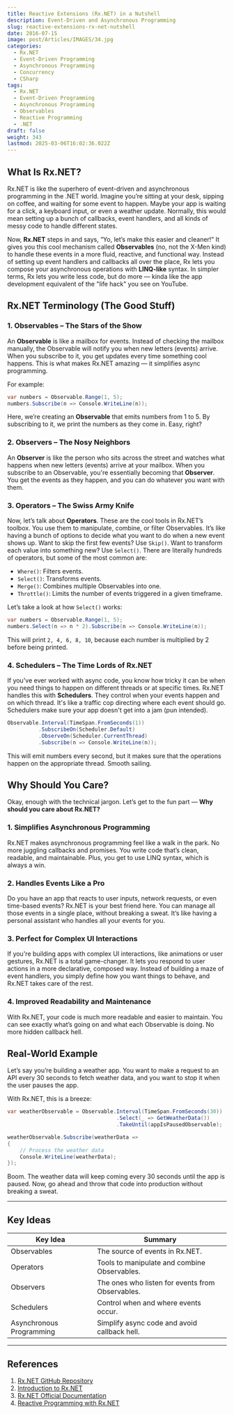 ```yaml
---
title: Reactive Extensions (Rx.NET) in a Nutshell
description: Event-Driven and Asynchronous Programming
slug: reactive-extensions-rx-net-nutshell
date: 2016-07-15
image: post/Articles/IMAGES/34.jpg
categories:
  - Rx.NET
  - Event-Driven Programming
  - Asynchronous Programming
  - Concurrency
  - CSharp
tags:
  - Rx.NET
  - Event-Driven Programming
  - Asynchronous Programming
  - Observables
  - Reactive Programming
  - .NET
draft: false
weight: 343
lastmod: 2025-03-06T16:02:36.022Z
---
```

<!-- # Reactive Extensions (Rx.NET) for Event-Driven and Asynchronous Programming in a Nutshell

Alright, let’s dive into the magical world of **Reactive Extensions (Rx.NET)**. You may have heard of **Rx**, and if you're wondering what the heck it is, don’t worry, you're not alone! We're going to break it down for you in the most chill, casual way possible. -->

## What Is Rx.NET?

Rx.NET is like the superhero of event-driven and asynchronous programming in the .NET world. Imagine you’re sitting at your desk, sipping on coffee, and waiting for some event to happen. Maybe your app is waiting for a click, a keyboard input, or even a weather update. Normally, this would mean setting up a bunch of callbacks, event handlers, and all kinds of messy code to handle different states.

Now, **Rx.NET** steps in and says, “Yo, let’s make this easier and cleaner!” It gives you this cool mechanism called **Observables** (no, not the X-Men kind) to handle these events in a more fluid, reactive, and functional way. Instead of setting up event handlers and callbacks all over the place, Rx lets you compose your asynchronous operations with **LINQ-like** syntax. In simpler terms, Rx lets you write less code, but do more — kinda like the app development equivalent of the "life hack" you see on YouTube.

## Rx.NET Terminology (The Good Stuff)

### 1. **Observables** – The Stars of the Show

An **Observable** is like a mailbox for events. Instead of checking the mailbox manually, the Observable will notify you when new letters (events) arrive. When you subscribe to it, you get updates every time something cool happens. This is what makes Rx.NET amazing — it simplifies async programming.

For example:

```csharp
var numbers = Observable.Range(1, 5);
numbers.Subscribe(n => Console.WriteLine(n));
```

Here, we’re creating an **Observable** that emits numbers from 1 to 5. By subscribing to it, we print the numbers as they come in. Easy, right?

### 2. **Observers** – The Nosy Neighbors

An **Observer** is like the person who sits across the street and watches what happens when new letters (events) arrive at your mailbox. When you subscribe to an Observable, you're essentially becoming that **Observer**. You get the events as they happen, and you can do whatever you want with them.

### 3. **Operators** – The Swiss Army Knife

Now, let’s talk about **Operators**. These are the cool tools in Rx.NET’s toolbox. You use them to manipulate, combine, or filter Observables. It’s like having a bunch of options to decide what you want to do when a new event shows up. Want to skip the first few events? Use `Skip()`. Want to transform each value into something new? Use `Select()`. There are literally hundreds of operators, but some of the most common are:

* `Where()`: Filters events.
* `Select()`: Transforms events.
* `Merge()`: Combines multiple Observables into one.
* `Throttle()`: Limits the number of events triggered in a given timeframe.

Let’s take a look at how `Select()` works:

```csharp
var numbers = Observable.Range(1, 5);
numbers.Select(n => n * 2).Subscribe(n => Console.WriteLine(n));
```

This will print `2, 4, 6, 8, 10`, because each number is multiplied by 2 before being printed.

### 4. **Schedulers** – The Time Lords of Rx.NET

If you've ever worked with async code, you know how tricky it can be when you need things to happen on different threads or at specific times. Rx.NET handles this with **Schedulers**. They control when your events happen and on which thread. It's like a traffic cop directing where each event should go. Schedulers make sure your app doesn't get into a jam (pun intended).

```csharp
Observable.Interval(TimeSpan.FromSeconds(1))
          .SubscribeOn(Scheduler.Default)
          .ObserveOn(Scheduler.CurrentThread)
          .Subscribe(n => Console.WriteLine(n));
```

This will emit numbers every second, but it makes sure that the operations happen on the appropriate thread. Smooth sailing.

## Why Should You Care?

Okay, enough with the technical jargon. Let’s get to the fun part — **Why should you care about Rx.NET?**

### 1. **Simplifies Asynchronous Programming**

Rx.NET makes asynchronous programming feel like a walk in the park. No more juggling callbacks and promises. You write code that’s clean, readable, and maintainable. Plus, you get to use LINQ syntax, which is always a win.

### 2. **Handles Events Like a Pro**

Do you have an app that reacts to user inputs, network requests, or even time-based events? Rx.NET is your best friend here. You can manage all those events in a single place, without breaking a sweat. It’s like having a personal assistant who handles all your events for you.

### 3. **Perfect for Complex UI Interactions**

If you're building apps with complex UI interactions, like animations or user gestures, Rx.NET is a total game-changer. It lets you respond to user actions in a more declarative, composed way. Instead of building a maze of event handlers, you simply define how you want things to behave, and Rx.NET takes care of the rest.

### 4. **Improved Readability and Maintenance**

With Rx.NET, your code is much more readable and easier to maintain. You can see exactly what’s going on and what each Observable is doing. No more hidden callback hell.

## Real-World Example

Let’s say you’re building a weather app. You want to make a request to an API every 30 seconds to fetch weather data, and you want to stop it when the user pauses the app.

With Rx.NET, this is a breeze:

```csharp
var weatherObservable = Observable.Interval(TimeSpan.FromSeconds(30))
                                   .Select(_ => GetWeatherData())
                                   .TakeUntil(appIsPausedObservable);

weatherObservable.Subscribe(weatherData =>
{
    // Process the weather data
    Console.WriteLine(weatherData);
});
```

Boom. The weather data will keep coming every 30 seconds until the app is paused. Now, go ahead and throw that code into production without breaking a sweat.

<!-- ## Wrapping It Up

So, there you have it — **Rx.NET** in a nutshell. It’s an incredibly powerful tool for event-driven and asynchronous programming, and once you get the hang of it, you’ll wonder how you ever lived without it. It simplifies complex event handling, reduces boilerplate code, and makes your codebase cleaner and easier to maintain. Plus, it's fun to use!

If you’re working on a .NET app that needs to deal with a bunch of events or async operations, give Rx.NET a shot. You’ll be writing smarter code in no time. -->

***

## Key Ideas

| Key Idea                 | Summary                                          |
| ------------------------ | ------------------------------------------------ |
| Observables              | The source of events in Rx.NET.                  |
| Operators                | Tools to manipulate and combine Observables.     |
| Observers                | The ones who listen for events from Observables. |
| Schedulers               | Control when and where events occur.             |
| Asynchronous Programming | Simplify async code and avoid callback hell.     |

***

## References

1. [Rx.NET GitHub Repository](https://github.com/Reactive-Extensions/Rx.NET)
2. [Introduction to Rx.NET](https://docs.microsoft.com/en-us/dotnet/reactive/)
3. [Rx.NET Official Documentation](https://reactivex.io/)
4. [Reactive Programming with Rx.NET](https://www.pluralsight.com/courses/rxnet-reactive-programming)

```
```

